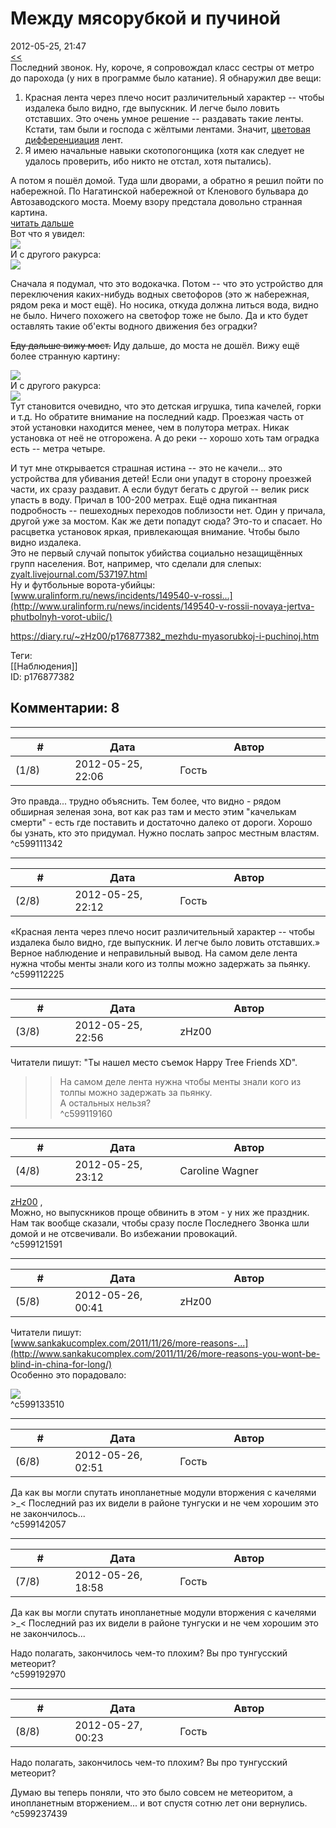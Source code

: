 Между мясорубкой и пучиной
==========================

  
2012-05-25, 21:47  
  [<<](Последний%20звонок)    
 Последний звонок. Ну, короче, я сопровождал класс сестры от метро до парохода (у них в программе было катание). Я обнаружил две вещи:   
 1. Красная лента через плечо носит различительный характер -- чтобы издалека было видно, где выпускник. И легче было ловить отставших. Это очень умное решение -- раздавать такие ленты. Кстати, там были и господа с жёлтыми лентами. Значит,  [цветовая дифференциация](https://ru.wikipedia.org/wiki/%D0%A6%D0%B2%D0%B5%D1%82%D0%BE%D0%B2%D0%B0%D1%8F_%D0%B4%D0%B8%D1%84%D1%84%D0%B5%D1%80%D0%B5%D0%BD%D1%86%D0%B8%D0%B0%D1%86%D0%B8%D1%8F_%D1%88%D1%82%D0%B0%D0%BD%D0%BE%D0%B2)  лент.   
 2. Я имею начальные навыки скотопогонщика (хотя как следует не удалось проверить, ибо никто не отстал, хотя пытались).   
   
 А потом я пошёл домой. Туда шли дворами, а обратно я решил пойти по набережной. По Нагатинской набережной от Кленового бульвара до Автозаводского моста. Моему взору предстала довольно странная картина.   
  [читать дальше](https://zHz00.diary.ru/p176877382.htm?index=1#linkmore176877382m1)       
 Вот что я увидел:   
  [![](pics/db59a75cd4b2t.jpg)](http://radikal.ru/F/s017.radikal.ru/i401/1205/e3/db59a75cd4b2.jpg)     
 И с другого ракурса:   
  [![](pics/e7b6ff2f6208t.jpg)](http://radikal.ru/F/s019.radikal.ru/i615/1205/39/e7b6ff2f6208.jpg)    
   
 Сначала я подумал, что это водокачка. Потом -- что это устройство для переключения каких-нибудь водных светофоров (это ж набережная, рядом река и мост ещё). Но носика, откуда должна литься вода, видно не было. Ничего похожего на светофор тоже не было. Да и кто будет оставлять такие об'екты водного движения без оградки?   
   
  ~~Еду дальше вижу мост.~~  Иду дальше, до моста не дошёл. Вижу ещё более странную картину:   
    
  [![](pics/4099d165af13t.jpg)](http://radikal.ru/F/s40.radikal.ru/i090/1205/6f/4099d165af13.jpg)    
 И с другого ракурса:   
  [![](pics/746ca49e2c4at.jpg)](http://radikal.ru/F/s017.radikal.ru/i408/1205/bd/746ca49e2c4a.jpg)     
 Тут становится очевидно, что это детская игрушка, типа качелей, горки и т.д. Но обратите внимание на последний кадр. Проезжая часть от этой установки находится менее, чем в полутора метрах. Никак установка от неё не отгорожена. А до реки -- хорошо хоть там оградка есть -- метра четыре.   
   
 И тут мне открывается страшная истина -- это не качели... это устройства для убивания детей! Если они упадут в сторону проезжей части, их сразу раздавит. А если будут бегать с другой -- велик риск упасть в воду. Причал в 100-200 метрах. Ещё одна пикантная подробность -- пешеходных переходов поблизости нет. Один у причала, другой уже за мостом. Как же дети попадут сюда? Это-то и спасает. Но расцветка установок яркая, привлекающая внимание. Чтобы было видно издалека.   
 Это не первый случай попыток убийства социально незащищённых групп населения. Вот, например, что сделали для слепых:   
  [zyalt.livejournal.com/537197.html](http://zyalt.livejournal.com/537197.html)    
 Ну и футбольные ворота-убийцы:   
  [www.uralinform.ru/news/incidents/149540-v-rossi...](http://www.uralinform.ru/news/incidents/149540-v-rossii-novaya-jertva-phutbolnyh-vorot-ubiic/)    
   
     
  
<https://diary.ru/~zHz00/p176877382_mezhdu-myasorubkoj-i-puchinoj.htm>  
  
Теги:  
[[Наблюдения]]  
ID: p176877382  


Комментарии: 8
--------------

  


---



|         #         |              Дата              |                     Автор                     |           ID           |
| --- | --- | --- | --- |
| (1/8) | 2012-05-25, 22:06 | Гость | c599111342 |

  
 Это правда... трудно объяснить. Тем более, что видно - рядом обширная зеленая зона, вот как раз там и место этим "качелькам смерти" - есть где поставить и достаточно далеко от дороги. Хорошо бы узнать, кто это придумал. Нужно послать запрос местным властям.   
 ^c599111342

---



|         #         |              Дата              |                     Автор                     |           ID           |
| --- | --- | --- | --- |
| (2/8) | 2012-05-25, 22:12 | Гость | c599112225 |

  
 «Красная лента через плечо носит различительный характер -- чтобы издалека было видно, где выпускник. И легче было ловить отставших.»   
 Верное наблюдение и неправильный вывод. На самом деле лента нужна чтобы менты знали кого из толпы можно задержать за пьянку.   
 ^c599112225

---



|         #         |              Дата              |                     Автор                     |           ID           |
| --- | --- | --- | --- |
| (3/8) | 2012-05-25, 22:56 | zHz00 | c599119160 |

  
 Читатели пишут: "Ты нашел место съемок Happy Tree Friends XD".   
   
 >>На самом деле лента нужна чтобы менты знали кого из толпы можно задержать за пьянку.   
 А остальных нельзя?   
 ^c599119160

---



|         #         |              Дата              |                     Автор                     |           ID           |
| --- | --- | --- | --- |
| (4/8) | 2012-05-25, 23:12 | Caroline Wagner | c599121591 |

  
  [zHz00](https://zHz00.diary.ru "Untitled")  ,   
 Можно, но выпускников проще обвинить в этом - у них же праздник. Нам так вообще сказали, чтобы сразу после Последнего Звонка шли домой и не отсвечивали. Во избежании провокаций.   
 ^c599121591

---



|         #         |              Дата              |                     Автор                     |           ID           |
| --- | --- | --- | --- |
| (5/8) | 2012-05-26, 00:41 | zHz00 | c599133510 |

  
 Читатели пишут:   
  [www.sankakucomplex.com/2011/11/26/more-reasons-...](http://www.sankakucomplex.com/2011/11/26/more-reasons-you-wont-be-blind-in-china-for-long/)    
 Особенно это порадовало:   
   
   [![](pics/dfcd61790ce0t.jpg)](http://radikal.ru/F/s016.radikal.ru/i337/1205/8a/dfcd61790ce0.jpg)     
 ^c599133510

---



|         #         |              Дата              |                     Автор                     |           ID           |
| --- | --- | --- | --- |
| (6/8) | 2012-05-26, 02:51 | Гость | c599142057 |

  
 Да как вы могли спутать инопланетные модули вторжения с качелями >\_< Последний раз их видели в районе тунгуски и не чем хорошим это не закончилось...   
 ^c599142057

---



|         #         |              Дата              |                     Автор                     |           ID           |
| --- | --- | --- | --- |
| (7/8) | 2012-05-26, 18:58 | Гость | c599192970 |

  
    
 Да как вы могли спутать инопланетные модули вторжения с качелями >\_< Последний раз их видели в районе тунгуски и не чем хорошим это не закончилось...    
   
 Надо полагать, закончилось чем-то плохим? Вы про тунгусский метеорит?   
 ^c599192970

---



|         #         |              Дата              |                     Автор                     |           ID           |
| --- | --- | --- | --- |
| (8/8) | 2012-05-27, 00:23 | Гость | c599237439 |

  
  Надо полагать, закончилось чем-то плохим? Вы про тунгусский метеорит?    
   
 Думаю вы теперь поняли, что это было совсем не метеоритом, а инопланетным вторжением... и вот спустя сотню лет они вернулись.   
 ^c599237439